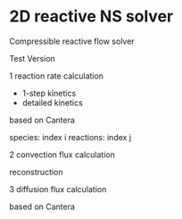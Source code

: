 # 2D reactive NS solver
Compressible reactive flow solver


Test Version


1 reaction rate calculation
- 1-step kinetics
- detailed kinetics 

based on Cantera

species: index i
reactions: index j


2 convection flux calculation

reconstruction


3 diffusion flux calculation

based on Cantera
